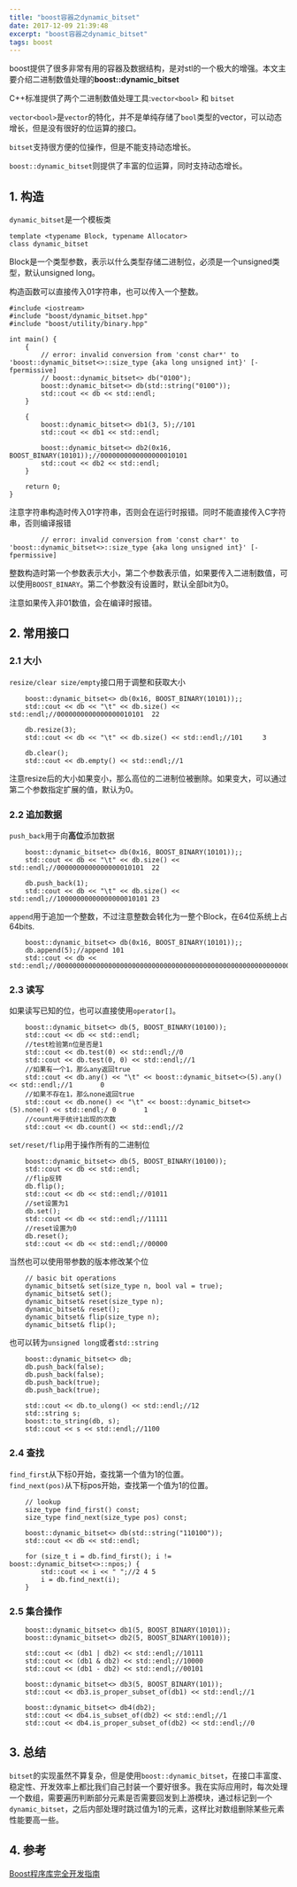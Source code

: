 ```yaml
---
title: "boost容器之dynamic_bitset"
date: 2017-12-09 21:39:48
excerpt: "boost容器之dynamic_bitset"
tags: boost
---
```


boost提供了很多非常有用的容器及数据结构，是对stl的一个极大的增强。本文主要介绍二进制数值处理的**boost::dynamic_bitset**

<!--more-->

C++标准提供了两个二进制数值处理工具:`vector<bool>` 和 `bitset`

`vector<bool>`是`vector`的特化，并不是单纯存储了`bool`类型的vector，可以动态增长，但是没有很好的位运算的接口。

`bitset`支持很方便的位操作，但是不能支持动态增长。

`boost::dynamic_bitset`则提供了丰富的位运算，同时支持动态增长。

## 1. 构造

`dynamic_bitset`是一个模板类

```
template <typename Block, typename Allocator>
class dynamic_bitset
```

Block是一个类型参数，表示以什么类型存储二进制位，必须是一个unsigned类型，默认unsigned long。

构造函数可以直接传入01字符串，也可以传入一个整数。

```
#include <iostream>
#include "boost/dynamic_bitset.hpp"
#include "boost/utility/binary.hpp"

int main() {
    {
        // error: invalid conversion from 'const char*' to 'boost::dynamic_bitset<>::size_type {aka long unsigned int}' [-fpermissive]
        // boost::dynamic_bitset<> db("0100");
        boost::dynamic_bitset<> db(std::string("0100"));
        std::cout << db << std::endl;
    }

    {
        boost::dynamic_bitset<> db1(3, 5);//101
        std::cout << db1 << std::endl;

        boost::dynamic_bitset<> db2(0x16, BOOST_BINARY(10101));//0000000000000000010101
        std::cout << db2 << std::endl;
    }

    return 0;
}
```

注意字符串构造时传入01字符串，否则会在运行时报错。同时不能直接传入C字符串，否则编译报错

```
        // error: invalid conversion from 'const char*' to 'boost::dynamic_bitset<>::size_type {aka long unsigned int}' [-fpermissive]
```

整数构造时第一个参数表示大小，第二个参数表示值，如果要传入二进制数值，可以使用`BOOST_BINARY`。第二个参数没有设置时，默认全部bit为0。

注意如果传入非01数值，会在编译时报错。

## 2. 常用接口

### 2.1 大小

`resize/clear size/empty`接口用于调整和获取大小

```
    boost::dynamic_bitset<> db(0x16, BOOST_BINARY(10101));;
    std::cout << db << "\t" << db.size() << std::endl;//0000000000000000010101  22

    db.resize(3);
    std::cout << db << "\t" << db.size() << std::endl;//101     3

    db.clear();
    std::cout << db.empty() << std::endl;//1
```

注意resize后的大小如果变小，那么高位的二进制位被删除。如果变大，可以通过第二个参数指定扩展的值，默认为0。

### 2.2 追加数据

`push_back`用于向**高位**添加数据

```
    boost::dynamic_bitset<> db(0x16, BOOST_BINARY(10101));;
    std::cout << db << "\t" << db.size() << std::endl;//0000000000000000010101  22

    db.push_back(1);
    std::cout << db << "\t" << db.size() << std::endl;//10000000000000000010101 23
```

`append`用于追加一个整数，不过注意整数会转化为一整个Block，在64位系统上占64bits.

```
    boost::dynamic_bitset<> db(0x16, BOOST_BINARY(10101));;
    db.append(5);//append 101
    std::cout << db << std::endl;//00000000000000000000000000000000000000000000000000000000000001010000000000000000010101
```

### 2.3 读写

如果读写已知的位，也可以直接使用`operator[]`。

```
    boost::dynamic_bitset<> db(5, BOOST_BINARY(10100));
    std::cout << db << std::endl;
    //test检验第n位是否是1
    std::cout << db.test(0) << std::endl;//0
    std::cout << db.test(0, 0) << std::endl;//1
    //如果有一个1，那么any返回true
    std::cout << db.any() << "\t" << boost::dynamic_bitset<>(5).any() << std::endl;//1       0
    //如果不存在1，那么none返回true
    std::cout << db.none() << "\t" << boost::dynamic_bitset<>(5).none() << std::endl;/ 0       1
    //count用于统计1出现的次数
    std::cout << db.count() << std::endl;//2
```

`set/reset/flip`用于操作所有的二进制位

```
    boost::dynamic_bitset<> db(5, BOOST_BINARY(10100));
    std::cout << db << std::endl;
    //flip反转
    db.flip();
    std::cout << db << std::endl;//01011
    //set设置为1
    db.set();
    std::cout << db << std::endl;//11111
    //reset设置为0
    db.reset();
    std::cout << db << std::endl;//00000
```

当然也可以使用带参数的版本修改某个位

```
    // basic bit operations
    dynamic_bitset& set(size_type n, bool val = true);
    dynamic_bitset& set();
    dynamic_bitset& reset(size_type n);
    dynamic_bitset& reset();
    dynamic_bitset& flip(size_type n);
    dynamic_bitset& flip();
```

也可以转为`unsigned long`或者`std::string`

```
    boost::dynamic_bitset<> db;
    db.push_back(false);
    db.push_back(false);
    db.push_back(true);
    db.push_back(true);

    std::cout << db.to_ulong() << std::endl;//12
    std::string s;
    boost::to_string(db, s);
    std::cout << s << std::endl;//1100
```

### 2.4 查找

`find_first`从下标0开始，查找第一个值为1的位置。  
`find_next(pos)`从下标pos开始，查找第一个值为1的位置。  

```
    // lookup
    size_type find_first() const;
    size_type find_next(size_type pos) const;
```

```
    boost::dynamic_bitset<> db(std::string("110100"));
    std::cout << db << std::endl;

    for (size_t i = db.find_first(); i != boost::dynamic_bitset<>::npos;) {
        std::cout << i << " ";//2 4 5
        i = db.find_next(i);
    }
```

### 2.5 集合操作

```
    boost::dynamic_bitset<> db1(5, BOOST_BINARY(10101));
    boost::dynamic_bitset<> db2(5, BOOST_BINARY(10010));

    std::cout << (db1 | db2) << std::endl;//10111
    std::cout << (db1 & db2) << std::endl;//10000
    std::cout << (db1 - db2) << std::endl;//00101

    boost::dynamic_bitset<> db3(5, BOOST_BINARY(101));
    std::cout << db3.is_proper_subset_of(db1) << std::endl;//1

    boost::dynamic_bitset<> db4(db2);
    std::cout << db4.is_subset_of(db2) << std::endl;//1
    std::cout << db4.is_proper_subset_of(db2) << std::endl;//0
```

## 3. 总结

`bitset`的实现虽然不算复杂，但是使用`boost::dynamic_bitset`，在接口丰富度、稳定性、开发效率上都比我们自己封装一个要好很多。我在实际应用时，每次处理一个数组，需要遍历判断部分元素是否需要回发到上游模块，通过标记到一个`dynamic_bitset`，之后内部处理时跳过值为1的元素，这样比对数组删除某些元素性能要高一些。

## 4. 参考

[Boost程序库完全开发指南](https://book.douban.com/subject/26320630/)
